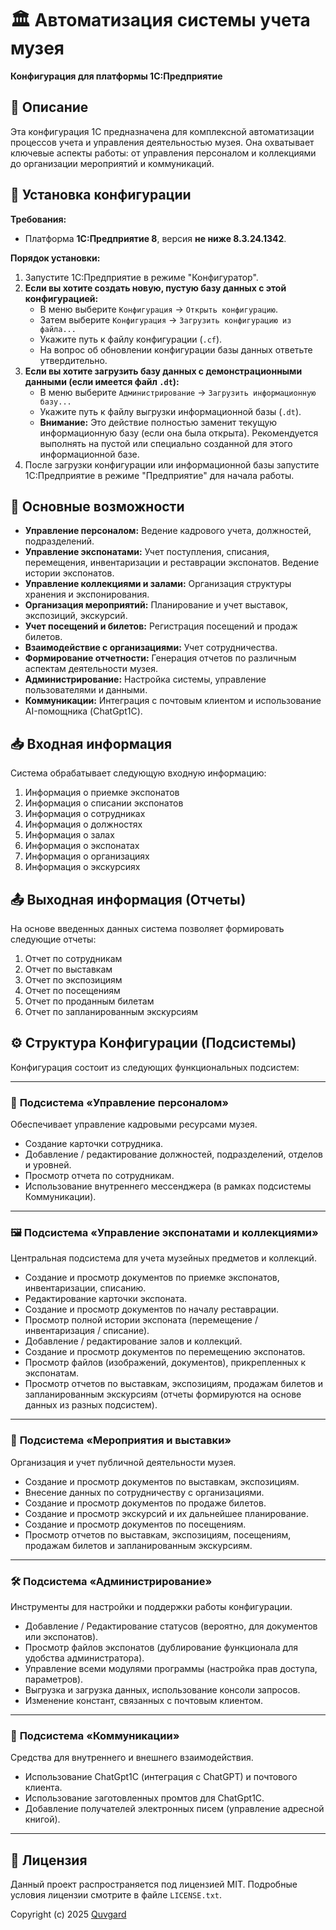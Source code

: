 # 🏛️ Автоматизация системы учета музея

**Конфигурация для платформы 1С:Предприятие**

## 📄 Описание

Эта конфигурация 1С предназначена для комплексной автоматизации процессов учета и управления деятельностью музея. Она охватывает ключевые аспекты работы: от управления персоналом и коллекциями до организации мероприятий и коммуникаций.

## 🚀 Установка конфигурации

**Требования:**

*   Платформа **1С:Предприятие 8**, версия **не ниже 8.3.24.1342**.

**Порядок установки:**

1.  Запустите 1С:Предприятие в режиме "Конфигуратор".
2.  **Если вы хотите создать новую, пустую базу данных с этой конфигурацией:**
    *   В меню выберите `Конфигурация` -> `Открыть конфигурацию`.
    *   Затем выберите `Конфигурация` -> `Загрузить конфигурацию из файла...`
    *   Укажите путь к файлу конфигурации (`.cf`).
    *   На вопрос об обновлении конфигурации базы данных ответьте утвердительно.
3.  **Если вы хотите загрузить базу данных с демонстрационными данными (если имеется файл `.dt`):**
    *   В меню выберите `Администрирование` -> `Загрузить информационную базу...`
    *   Укажите путь к файлу выгрузки информационной базы (`.dt`).
    *   **Внимание:** Это действие полностью заменит текущую информационную базу (если она была открыта). Рекомендуется выполнять на пустой или специально созданной для этого информационной базе.
4.  После загрузки конфигурации или информационной базы запустите 1С:Предприятие в режиме "Предприятие" для начала работы.

## 🌟 Основные возможности

*   **Управление персоналом:** Ведение кадрового учета, должностей, подразделений.
*   **Управление экспонатами:** Учет поступления, списания, перемещения, инвентаризации и реставрации экспонатов. Ведение истории экспонатов.
*   **Управление коллекциями и залами:** Организация структуры хранения и экспонирования.
*   **Организация мероприятий:** Планирование и учет выставок, экспозиций, экскурсий.
*   **Учет посещений и билетов:** Регистрация посещений и продаж билетов.
*   **Взаимодействие с организациями:** Учет сотрудничества.
*   **Формирование отчетности:** Генерация отчетов по различным аспектам деятельности музея.
*   **Администрирование:** Настройка системы, управление пользователями и данными.
*   **Коммуникации:** Интеграция с почтовым клиентом и использование AI-помощника (ChatGpt1C).

## 📥 Входная информация

Система обрабатывает следующую входную информацию:

1.  Информация о приемке экспонатов
2.  Информация о списании экспонатов
3.  Информация о сотрудниках
4.  Информация о должностях
5.  Информация о залах
6.  Информация о экспонатах
7.  Информация о организациях
8.  Информация о экскурсиях

## 📤 Выходная информация (Отчеты)

На основе введенных данных система позволяет формировать следующие отчеты:

1.  Отчет по сотрудникам
2.  Отчет по выставкам
3.  Отчет по экспозициям
4.  Отчет по посещениям
5.  Отчет по проданным билетам
6.  Отчет по запланированным экскурсиям

## ⚙️ Структура Конфигурации (Подсистемы)

Конфигурация состоит из следующих функциональных подсистем:

---

### 👤 **Подсистема «Управление персоналом»**

Обеспечивает управление кадровыми ресурсами музея.

*   Создание карточки сотрудника.
*   Добавление / редактирование должностей, подразделений, отделов и уровней.
*   Просмотр отчета по сотрудникам.
*   Использование внутреннего мессенджера (в рамках подсистемы Коммуникации).

---

### 🖼️ **Подсистема «Управление экспонатами и коллекциями»**

Центральная подсистема для учета музейных предметов и коллекций.

*   Создание и просмотр документов по приемке экспонатов, инвентаризации, списанию.
*   Редактирование карточки экспоната.
*   Создание и просмотр документов по началу реставрации.
*   Просмотр полной истории экспоната (перемещение / инвентаризация / списание).
*   Добавление / редактирование залов и коллекций.
*   Создание и просмотр документов по перемещению экспонатов.
*   Просмотр файлов (изображений, документов), прикрепленных к экспонатам.
*   Просмотр отчетов по выставкам, экспозициям, продажам билетов и запланированным экскурсиям (отчеты формируются на основе данных из разных подсистем).

---

### 🎉 **Подсистема «Мероприятия и выставки»**

Организация и учет публичной деятельности музея.

*   Создание и просмотр документов по выставкам, экспозициям.
*   Внесение данных по сотрудничеству с организациями.
*   Создание и просмотр документов по продаже билетов.
*   Создание и просмотр экскурсий и их дальнейшее планирование.
*   Создание и просмотр документов по посещениям.
*   Просмотр отчетов по выставкам, экспозициям, посещениям, продажам билетов и запланированным экскурсиям.

---

### 🛠️ **Подсистема «Администрирование»**

Инструменты для настройки и поддержки работы конфигурации.

*   Добавление / Редактирование статусов (вероятно, для документов или экспонатов).
*   Просмотр файлов экспонатов (дублирование функционала для удобства администратора).
*   Управление всеми модулями программы (настройка прав доступа, параметров).
*   Выгрузка и загрузка данных, использование консоли запросов.
*   Изменение констант, связанных с почтовым клиентом.

---

### 💬 **Подсистема «Коммуникации»**

Средства для внутреннего и внешнего взаимодействия.

*   Использование ChatGpt1C (интеграция с ChatGPT) и почтового клиента.
*   Использование заготовленных промтов для ChatGpt1C.
*   Добавление получателей электронных писем (управление адресной книгой).

---

## 📄 Лицензия

Данный проект распространяется под лицензией MIT. Подробные условия лицензии смотрите в файле `LICENSE.txt`.

Copyright (c) 2025 [Quvgard](https://github.com/Quvgard)
